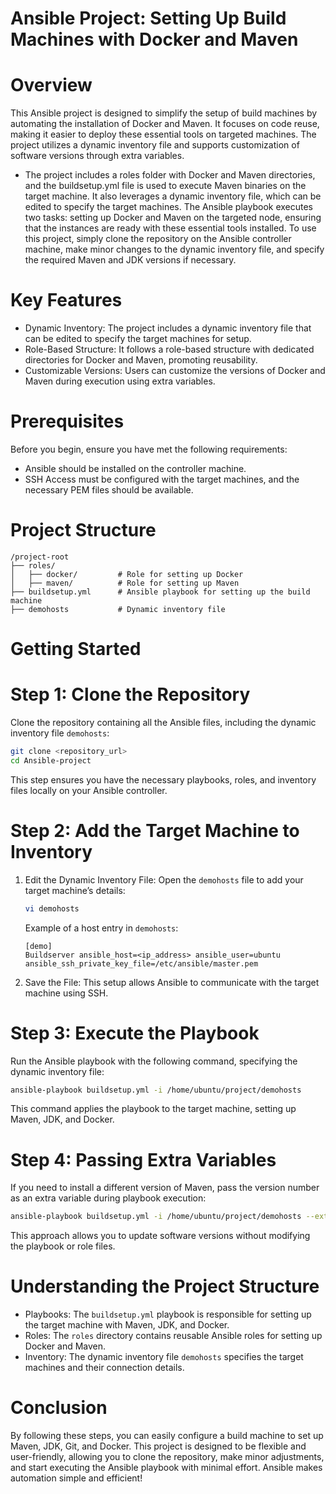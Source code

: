 # Ansible Project: Setting Up Build Machines with Docker and Maven

# Overview
This Ansible project is designed to simplify the setup of build machines by automating the installation of Docker and Maven. It focuses on code reuse, making it easier to deploy these essential tools on targeted machines. The project utilizes a dynamic inventory file and supports customization of software versions through extra variables.

- The project includes a roles folder with Docker and Maven directories, and the buildsetup.yml file is used to execute Maven binaries on the target machine. It also leverages a dynamic inventory file, which can be edited to specify the target machines. The Ansible playbook executes two tasks: setting up Docker and Maven on the targeted node, ensuring that the instances are ready with these essential tools installed. To use this project, simply clone the repository on the Ansible controller machine, make minor changes to the dynamic inventory file, and specify the required Maven and JDK versions if necessary.


# Key Features
- Dynamic Inventory: The project includes a dynamic inventory file that can be edited to specify the target machines for setup.
- Role-Based Structure: It follows a role-based structure with dedicated directories for Docker and Maven, promoting reusability.
- Customizable Versions: Users can customize the versions of Docker and Maven during execution using extra variables.

# Prerequisites
Before you begin, ensure you have met the following requirements:
- Ansible should be installed on the controller machine.
- SSH Access must be configured with the target machines, and the necessary PEM files should be available.

# Project Structure
```
/project-root
├── roles/
│   ├── docker/         # Role for setting up Docker
│   ├── maven/          # Role for setting up Maven
├── buildsetup.yml      # Ansible playbook for setting up the build machine
├── demohosts           # Dynamic inventory file
```

# Getting Started

# Step 1: Clone the Repository
Clone the repository containing all the Ansible files, including the dynamic inventory file `demohosts`:

```bash
git clone <repository_url>
cd Ansible-project
```

This step ensures you have the necessary playbooks, roles, and inventory files locally on your Ansible controller.

# Step 2: Add the Target Machine to Inventory
1. Edit the Dynamic Inventory File:
   Open the `demohosts` file to add your target machine’s details:

   ```bash
   vi demohosts
   ```

   Example of a host entry in `demohosts`:

   ```
   [demo]
   Buildserver ansible_host=<ip_address> ansible_user=ubuntu ansible_ssh_private_key_file=/etc/ansible/master.pem
   ```

2. Save the File:
   This setup allows Ansible to communicate with the target machine using SSH.

# Step 3: Execute the Playbook
Run the Ansible playbook with the following command, specifying the dynamic inventory file:

```bash
ansible-playbook buildsetup.yml -i /home/ubuntu/project/demohosts
```

This command applies the playbook to the target machine, setting up Maven, JDK, and Docker.

# Step 4: Passing Extra Variables
If you need to install a different version of Maven, pass the version number as an extra variable during playbook execution:

```bash
ansible-playbook buildsetup.yml -i /home/ubuntu/project/demohosts --extra-vars "maven_version=3.8.1"
```

This approach allows you to update software versions without modifying the playbook or role files.


# Understanding the Project Structure
- Playbooks: The `buildsetup.yml` playbook is responsible for setting up the target machine with Maven, JDK, and Docker.
- Roles: The `roles` directory contains reusable Ansible roles for setting up Docker and Maven.
- Inventory: The dynamic inventory file `demohosts` specifies the target machines and their connection details.

# Conclusion
By following these steps, you can easily configure a build machine to set up Maven, JDK, Git, and Docker. This project is designed to be flexible and user-friendly, allowing you to clone the repository, make minor adjustments, and start executing the Ansible playbook with minimal effort. Ansible makes automation simple and efficient!

